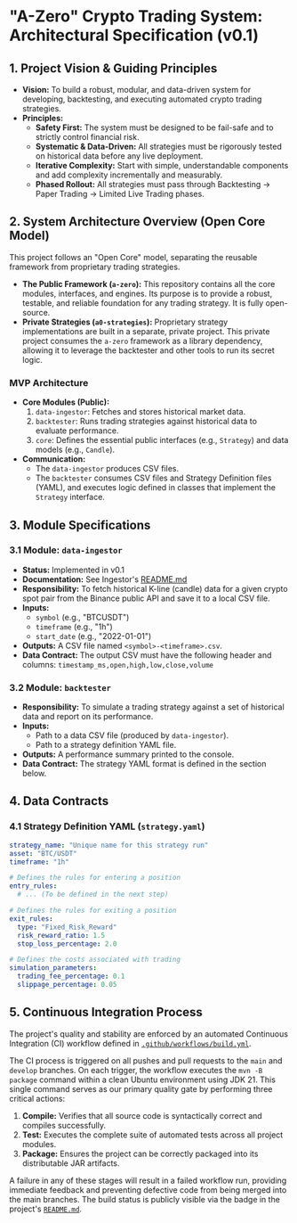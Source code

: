 # "A-Zero" Crypto Trading System: Architectural Specification (v0.1)

## 1. Project Vision & Guiding Principles
- **Vision:** To build a robust, modular, and data-driven system for developing, backtesting, and executing automated crypto trading strategies.
- **Principles:**
    - **Safety First:** The system must be designed to be fail-safe and to strictly control financial risk.
    - **Systematic & Data-Driven:** All strategies must be rigorously tested on historical data before any live deployment.
    - **Iterative Complexity:** Start with simple, understandable components and add complexity incrementally and measurably.
    - **Phased Rollout:** All strategies must pass through Backtesting -> Paper Trading -> Limited Live Trading phases.

## 2. System Architecture Overview (Open Core Model)

This project follows an "Open Core" model, separating the reusable framework from proprietary trading strategies.

- **The Public Framework (`a-zero`):** This repository contains all the core modules, interfaces, and engines. Its purpose is to provide a robust, testable, and reliable foundation for any trading strategy. It is fully open-source.
- **Private Strategies (`a0-strategies`):** Proprietary strategy implementations are built in a separate, private project. This private project consumes the `a-zero` framework as a library dependency, allowing it to leverage the backtester and other tools to run its secret logic.

### MVP Architecture
- **Core Modules (Public):**
    1.  `data-ingestor`: Fetches and stores historical market data.
    2.  `backtester`: Runs trading strategies against historical data to evaluate performance.
    3.  `core`: Defines the essential public interfaces (e.g., `Strategy`) and data models (e.g., `Candle`).
- **Communication:**
    - The `data-ingestor` produces CSV files.
    - The `backtester` consumes CSV files and Strategy Definition files (YAML), and executes logic defined in classes that implement the `Strategy` interface.

## 3. Module Specifications

### 3.1 Module: `data-ingestor`
- **Status:** Implemented in v0.1
- **Documentation:** See Ingestor's [README.md](a0-data-ingestor/README.md)
- **Responsibility:** To fetch historical K-line (candle) data for a given crypto spot pair from the Binance public API and save it to a local CSV file.
- **Inputs:**
    - `symbol` (e.g., "BTCUSDT")
    - `timeframe` (e.g., "1h")
    - `start_date` (e.g., "2022-01-01")
- **Outputs:** A CSV file named `<symbol>-<timeframe>.csv`.
- **Data Contract:** The output CSV must have the following header and columns:
  `timestamp_ms,open,high,low,close,volume`

### 3.2 Module: `backtester`
- **Responsibility:** To simulate a trading strategy against a set of historical data and report on its performance.
- **Inputs:**
    - Path to a data CSV file (produced by `data-ingestor`).
    - Path to a strategy definition YAML file.
- **Outputs:** A performance summary printed to the console.
- **Data Contract:** The strategy YAML format is defined in the section below.

## 4. Data Contracts

### 4.1 Strategy Definition YAML (`strategy.yaml`)
```yaml
strategy_name: "Unique name for this strategy run"
asset: "BTC/USDT"
timeframe: "1h"

# Defines the rules for entering a position
entry_rules:
  # ... (To be defined in the next step)

# Defines the rules for exiting a position
exit_rules:
  type: "Fixed_Risk_Reward"
  risk_reward_ratio: 1.5
  stop_loss_percentage: 2.0

# Defines the costs associated with trading
simulation_parameters:
  trading_fee_percentage: 0.1
  slippage_percentage: 0.05
```

## 5. Continuous Integration Process

The project's quality and stability are enforced by an automated Continuous Integration (CI) workflow defined in [`.github/workflows/build.yml`](.github/workflows/build.yml).

The CI process is triggered on all pushes and pull requests to the `main` and `develop` branches. On each trigger, the workflow executes the `mvn -B package` command within a clean Ubuntu environment using JDK 21. This single command serves as our primary quality gate by performing three critical actions:

1.  **Compile:** Verifies that all source code is syntactically correct and compiles successfully.
2.  **Test:** Executes the complete suite of automated tests across all project modules.
3.  **Package:** Ensures the project can be correctly packaged into its distributable JAR artifacts.

A failure in any of these stages will result in a failed workflow run, providing immediate feedback and preventing defective code from being merged into the main branches. The build status is publicly visible via the badge in the project's [`README.md`](README.md).